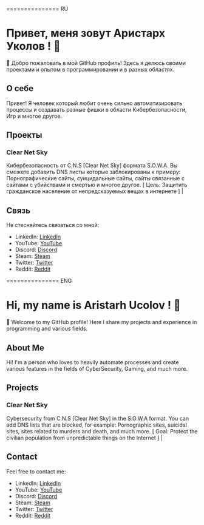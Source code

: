 =============== RU

# Привет, меня зовут Аристарх Уколов ! 👋

🚀 Добро пожаловать в мой GitHub профиль! Здесь я делюсь своими проектами и опытом в программировании и в разных областях.

## О себе

Привет! Я человек который любит очень сильно автоматизировать процессы и создавать разные фишки в области Кибербезопасности, Игр и многое другое.

## Проекты

### Clear Net Sky
Кибербезопасность от C.N.S [Clear Net Sky] формата S.O.W.A. Вы сможете добавить DNS листы которые заблокированы к примеру: Порнографические сайты, суицидальные сайты, сайты связанные с сайтами с убийствами и смертью и многое другое. [ Цель: Защитить гражданское население от непредсказуемых вещах в интернете ] |

## Связь

Не стесняйтесь связаться со мной:

- LinkedIn: [LinkedIn](https://www.linkedin.com/in/aristarhucolov/)
- YouTube: [YouTube](https://youtube.com/@Aristarh.Ucolov/)
- Discord: [Discord](discord.gg/Mz8xMYkM5m/)
- Steam: [Steam](steamcommunity.com/id/aristarhucolov/)
- Twitter: [Twitter](https://twitter.com/AristarhUcolov/)
- Reddit: [Reddit](https://reddit.com/user/TheOldAristarh/)

=============== ENG
# Hi, my name is Aristarh Ucolov ! 👋

🚀 Welcome to my GitHub profile! Here I share my projects and experience in programming and various fields.

## About Me

Hi! I'm a person who loves to heavily automate processes and create various features in the fields of CyberSecurity, Gaming, and much more.

## Projects

### Clear Net Sky
Cybersecurity from C.N.S [Clear Net Sky] in the S.O.W.A format. You can add DNS lists that are blocked, for example: Pornographic sites, suicidal sites, sites related to murders and death, and much more. [ Goal: Protect the civilian population from unpredictable things on the Internet ] |

## Contact

Feel free to contact me:

- LinkedIn: [LinkedIn](https://www.linkedin.com/in/aristarhucolov/)
- YouTube: [YouTube](https://youtube.com/@Aristarh.Ucolov/)
- Discord: [Discord](discord.gg/Mz8xMYkM5m/)
- Steam: [Steam](steamcommunity.com/id/aristarhucolov/)
- Twitter: [Twitter](https://twitter.com/AristarhUcolov/)
- Reddit: [Reddit](https://reddit.com/user/TheOldAristarh/)

